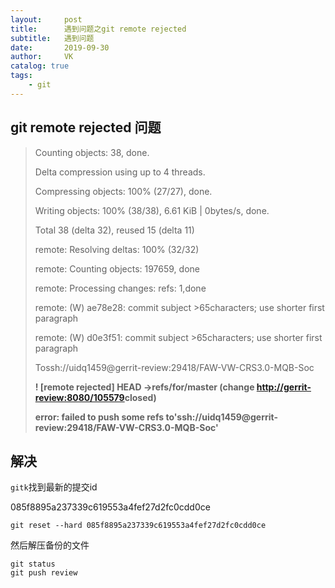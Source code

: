 ```yaml
---
layout:     post
title:      遇到问题之git remote rejected
subtitle:   遇到问题
date:       2019-09-30
author:     VK
catalog: true
tags:
    - git
---
```




## git remote rejected 问题

> Counting objects: 38, done.
>
> Delta compression using up to 4 threads.
>
> Compressing objects: 100% (27/27), done.
>
> Writing objects: 100% (38/38), 6.61 KiB | 0bytes/s, done.
>
> Total 38 (delta 32), reused 15 (delta 11)
>
> remote: Resolving deltas: 100% (32/32)
>
> remote: Counting objects: 197659, done
>
> remote: Processing changes: refs: 1,done    
>
> remote: (W) ae78e28: commit subject >65characters; use shorter first paragraph
>
> remote: (W) d0e3f51: commit subject >65characters; use shorter first paragraph
>
> Tossh://uidq1459@gerrit-review:29418/FAW-VW-CRS3.0-MQB-Soc
>
> **! [remote rejected] HEAD ->refs/for/master (change <http://gerrit-review:8080/105579>closed)**
>
> **error: failed to push some refs to'ssh://uidq1459@gerrit-review:29418/FAW-VW-CRS3.0-MQB-Soc'**



## 解决

`gitk`找到最新的提交id

085f8895a237339c619553a4fef27d2fc0cdd0ce

```shell
git reset --hard 085f8895a237339c619553a4fef27d2fc0cdd0ce
```

然后解压备份的文件

```shell
git status
git push review
```


